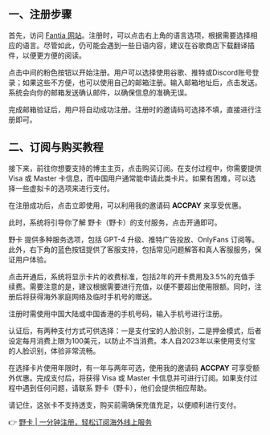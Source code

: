 ## 一、注册步骤

首先，访问 [Fantia 网站](https://bit.ly/bewildcard)。注册时，可以点击右上角的语言选项，根据需要选择相应的语言。尽管如此，仍可能会遇到一些日语内容，建议在谷歌商店下载翻译插件，以便更方便的阅读。

点击中间的粉色按钮以开始注册。用户可以选择使用谷歌、推特或Discord账号登录；如果这些不方便，也可以使用自己的邮箱注册。输入邮箱地址后，点击发送。系统会向你的邮箱发送确认邮件，以确保信息的准确无误。

完成邮箱验证后，用户将自动成功注册。注册时的邀请码可选择不填，直接进行注册即可。

## 二、订阅与购买教程

接下来，前往你想要支持的博主主页，点击购买订阅。在支付过程中，你需要提供 Visa 或 Master 卡信息，而中国用户通常能申请此类卡片。如果有困难，可以选择一些虚拟卡的选项来进行支付。

在注册成功后，点击立即使用，可以利用我的邀请码 **ACCPAY** 来享受优惠。

此时，系统将引导你了解 野卡（野卡）的支付服务，点击开通即可。

野卡 提供多种服务选项，包括 GPT-4 升级、推特广告投放、OnlyFans 订阅等。此外，右下角的蓝色按钮提供了客服支持，包括常见问题解答和真人客服服务，保证用户体验。

点击开通后，系统将显示卡片的收费标准，包括2年的开卡费用及3.5%的充值手续费。需要注意的是，建议根据需要进行充值，以便不要超出使用限额。同时，注册后将获得海外家庭网络及临时手机号的赠送。

注册时需使用中国大陆或中国香港的手机号码，输入手机号进行注册。

认证后，有两种支付方式可供选择：一是支付宝的人脸识别，二是押金模式，后者设定每月消费上限为100美元，以防止不当消费。本人自2023年以来使用支付宝的人脸识别，体验非常流畅。

在选择卡片使用年限时，有一年与两年可选，使用我的邀请码 **ACCPAY** 可享受额外优惠。完成支付后，将获得 Visa 或 Master 卡信息并可进行订阅。如果支付过程中遇到任何问题，请联系 野卡（野卡），他们会提供相应帮助。

请记住，这张卡不支持透支，购买前需确保充值充足，以便顺利进行支付。

👉 [野卡 | 一分钟注册，轻松订阅海外线上服务](https://bit.ly/bewildcard)